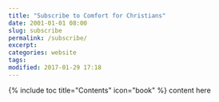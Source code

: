 ```yaml
---
title: "Subscribe to Comfort for Christians"
date: 2001-01-01 08:00
slug: subscribe
permalink: /subscribe/
excerpt: 
categories: website
tags:
modified: 2017-01-29 17:18
---
```

{% include toc title="Contents" icon="book" %}
content here
